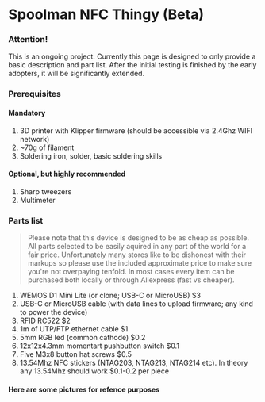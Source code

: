 # Spoolman NFC Thingy (Beta)

### Attention!
This is an ongoing project. Currently this page is designed to only provide a basic description and part list. After the initial testing is finished by the early adopters, it will be significantly extended.

### Prerequisites
#### Mandatory
1. 3D printer with Klipper firmware (should be accessible via 2.4Ghz WIFI network)
2. ~70g of filament
3. Soldering iron, solder, basic soldering skills 

#### Optional, but highly recommended
1. Sharp tweezers
2. Multimeter

### Parts list
> Please note that this device is designed to be as cheap as possible. All parts selected to be easily aquired in any part of the world for a fair price. Unfortunately many stores like to be dishonest with their markups so please use the included approximate price to make sure you're not overpaying tenfold. In most cases every item can be purchased both locally or through Aliexpress (fast vs cheaper).

1. WEMOS D1 Mini Lite (or clone; USB-C or MicroUSB) $3
2. USB-C or MicroUSB cable (with data lines to upload firmware; any kind to power the device)
3. RFID RC522 $2
4. 1m of UTP/FTP ethernet cable $1
5. 5mm RGB led (common cathode) $0.2
6. 12x12x4.3mm momentart pushbutton switch $0.1
7. Five M3x8 button hat screws $0.5
8. 13.54Mhz NFC stickers (NTAG203, NTAG213, NTAG214 etc). In theory any 13.54Mhz should work $0.1-0.2 per piece

#### Here are some pictures for refence purposes
